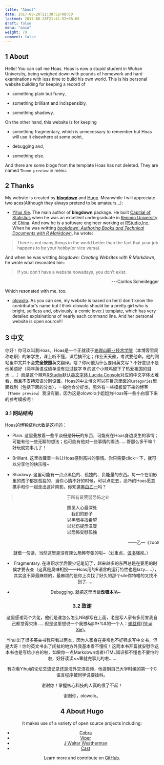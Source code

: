 ```yaml
---
title: "About"
date: 2017-08-20T21:38:52+08:00
lastmod: 2017-08-28T21:41:52+08:00
draft: false
menu: "main"
weight: 70
comment: false
---
```



## 1 About 

  Hello! You can call me Hoas. Hoas is now a stupid student in Wuhan University, being weighed down with pounds of homework and hard examinations with less time to build his own world. 
  This is his personal website building for keeping a record of
  
  * something plain but funny, 
  
  * something brilliant and indispensibly,
  
  * something shadowy. 
  
  On the other hand, this website is for keeping 
  
  * something fragmentary, which is unnecessary to remember but Hoas will use it elsewhere at some point,
  
  * debugging and,
  
  * something else.
  
  And there are some blogs from the template Hoas has not deleted. They are named `Theme preview` in menu.
  
## 2 Thanks
  
  My website is created by [**blogdown**](https://bookdown.org/yihui/blogdown/) and [Hugo](https://gohugo.io/). Meanwhile I will appreciate two aces(Although they always pretend to be amateurs...):
  
  * [Yihui Xie](https://yihui.name/). The main author of **blogdown** package. He built [Capitial of Statistics](https://cosx.org/) when he was an excellent undergraduate in [Renmin University of China](https://www.ruc.edu.cn/). And now he is a software engineer working at [RStudio,Inc](https://www.rstudio.com/). When he was writting [*bookdown: Authoring Books and Technical Documents with R Markdown*](https://bookdown.org/yihui/bookdown/), he wrote:
  
  > There is not many things in the world better than the fact that your job happens to be your hobby(or vice versa).
  
  And when he was writting *blogdown: Creating Websites with R Markdown*, he wrote what resonated him:
  
  > If you don't have a website nowadays, you don't exist.  
  <p align="right">---Carrlos Scheidegger</p>   
  
  Which resonated with me, too.
  
  * [olowolo](https://olowolo.com/). As you can see, my website is based on her(I don't know the contributor's name but I think olowolo should be a pretty girl who is bright, selfless and, obviously, a comic lover.) [template](https://github.com/olOwOlo/hugo-theme-even), which has very detailed explainations of nearly each command line. And her personal website is open source!!!

## 3 中文

  你好！你可以叫我Hoas。Hoas是一个正就读于[珞珈山职业技术学院](https://www.whu.edu.cn/)（本博客里简称珞职）的笨学生，课上听不懂，课后搞不定；作业天天催，考试要他命。他的网站里中文并不会**完全按照**英文翻译。啥？你问他为什么要用英文写？不好意思不是他英语好（两年英语成绩单没有见过数字 **9** 的这个小辣鸡留下了热爱祖国的泪水……）而是这个辣鸡[RStudio](https://www.rstudio.com/)默认[英文字体 Lucida Console](https://en.wikipedia.org/wiki/Lucida)对应的中文字体太难看，而且不支持双语分别设置。Hoas的中文博文可以在目录里面的`Categories`里面找到（包括下面的分类），一般他会分好类。另外有一些模板留下来的博客（`Theme preview`）我没有删，因为这是olowolo小姐姐为Hoas等一些小白留下来的参考模板呢！
  
### 3.1 网站结构
  
  Hoas的博客结构大致是这样的：
  
  * Plain. 这里叠放着一些平淡~~但是好玩~~的东西，可能有在Hoas身边发生的事情；可能有他一些无聊的想法；也可能有他对一些事情的看法……管那么多干嘛？好玩就完事儿了！
  
  * Brilliant. 这里收藏着一些让Hoas感到高兴的事情。你只需要click一下，就可以分享他的快乐哦~
  
  * Shadowy. 这里可能有一点点黑色的、孤独的、负能量的东西。每一个在阴影里的孩子都是孤独的，当你心情不好的时候，可以点进去，~~高冷的~~Hoas愿意携手和你一起走出这片阴影。你知道[黑白乙一](https://zh.wikipedia.org/zh/乙一)吗？
  
  > <center>于所有最荒诞恐怖之处 </center>
<center>照见人心最深处 <center>
<center>我们的影子 <center>
<center>以黑暗寻找希望<center> 
<center>以悲伤提示温暖 <center>
<center>以恐怖安慰孤独<center>
<p align="right">——乙一《zoo》</p>

  就借一句话，当然这里是没有辣么~~恐怖~~夸张的啦~（划重点，[该书](https://book.douban.com/subject/2297697/)强推。）
  
  * Fragmentary. 在珞职求学后很少记笔记了，越来越多的东西总是在要用的时候才要去查（这真是臭味相投——Hoas用的R语言的运行特性也是lazy……），其实这不算最麻烦的，最麻烦的是你上次找了好久的那个site你特喵的又找不到了……
  
  * Debugging. 就把这里当做**改错本**咯~
  
### 3.2 致谢
  
  这里感谢两个大佬，他们是谁怎么怎么NB都写在上面，老是写人家有多厉害我自己都觉得欠揍……但是这里想说一个我想&*@#*\*%&的一个人：[谢益辉(Yihui Xie)](https://yihui.name/)。
  
  Yihui出了很多~~英文~~书我只看过两本，因为人家身在美帝也不好强求写中文书，但是大哥！你的英文书出了闲扯的地方外我基本看不懂哎！这两本书开篇就安慰你这本书也是写给小白的啦，如果你一点Markdown或者HTML知识都不懂也不要怕的啦，好好读读××章就完事儿的啦……
  
  有次看Yihui的论坛交流记录还是海外交流视频，他提到自己大学时编的第一个C语言程序被同学说要挂科。
  
  谢谢你！掌握核心科技的人真的很了不起！
  
  谢谢你，olowolo。
  
## 4 About Hugo

It makes use of a variety of open source projects including:

* [Cobra](https://github.com/spf13/cobra)
* [Viper](https://github.com/spf13/viper)
* [J Walter Weatherman](https://github.com/spf13/jWalterWeatherman)
* [Cast](https://github.com/spf13/cast)

Learn more and contribute on [GitHub](https://github.com/gohugoio).

